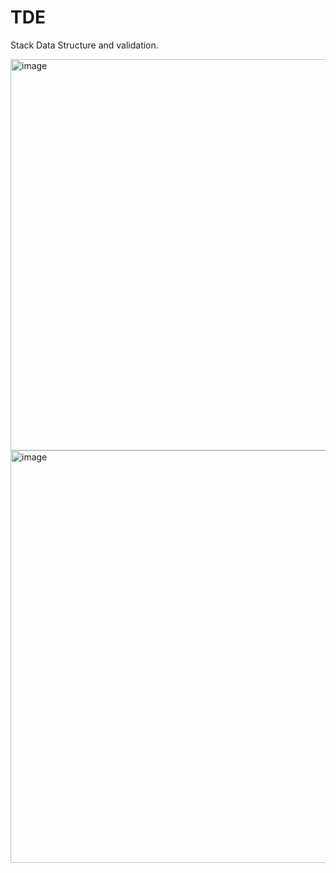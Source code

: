 # TDE
Stack Data Structure and validation.



<img width="626" alt="image" src="https://github.com/user-attachments/assets/02dc6ba2-dbb2-4efe-a0cf-d3a5f6ded33b">
<img width="660" alt="image" src="https://github.com/user-attachments/assets/984ebd90-6342-4630-97c8-2e619670cad1">
